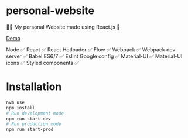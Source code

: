 # personal-website
👨‍💻 My personal Website made using React.js 🚀

[Demo](https://www.aimeric-seguin.com)

Node ✅
React ✅
React Hotloader ✅ 
Flow ✅
Webpack ✅
Webpack dev server ✅ 
Babel ES6/7 ✅ 
Eslint Google config ✅
Material-UI ✅
Material-UI icons ✅ 
Styled components ✅ 


# Installation
```sh
nvm use
npm install
# Run development mode
npm run start-dev
# Run production mode
npm run start-prod
```
